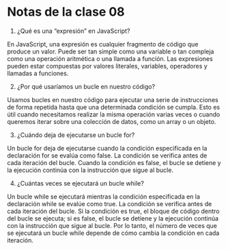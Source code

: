 # Notas de la clase 08

1. ¿Qué es una “expresión” en JavaScript?

 En JavaScript, una expresión es cualquier fragmento de código que produce un valor. Puede ser tan simple como una variable o tan compleja como una operación aritmética o una llamada a función. Las expresiones pueden estar compuestas por valores literales, variables, operadores y llamadas a funciones.

2. ¿Por qué usaríamos un bucle en nuestro código?

Usamos bucles en nuestro código para ejecutar una serie de instrucciones de forma repetida hasta que una determinada condición se cumpla. Esto es útil cuando necesitamos realizar la misma operación varias veces o cuando queremos iterar sobre una colección de datos, como un array o un objeto.

3. ¿Cuándo deja de ejecutarse un bucle for?

Un bucle for deja de ejecutarse cuando la condición especificada en la declaración for se evalúa como false. La condición se verifica antes de cada iteración del bucle. Cuando la condición es false, el bucle se detiene y la ejecución continúa con la instrucción que sigue al bucle.

4. ¿Cuántas veces se ejecutará un bucle while?

Un bucle while se ejecutará mientras la condición especificada en la declaración while se evalúe como true. La condición se verifica antes de cada iteración del bucle. Si la condición es true, el bloque de código dentro del bucle se ejecuta; si es false, el bucle se detiene y la ejecución continúa con la instrucción que sigue al bucle. Por lo tanto, el número de veces que se ejecutará un bucle while depende de cómo cambia la condición en cada iteración.